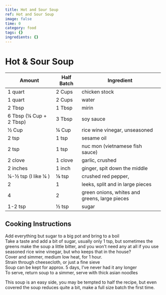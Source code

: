 ```yaml
---
title: Hot and Sour Soup
ref: Hot and Sour Soup
image: false
time: 0
category: food
tags: {}
ingredients: {}
---
```

# Hot & Sour Soup  
  
|Amount|Half Batch|Ingredient|  
|----|----|----|  
1 quart | 2 Cups | chicken stock  
1 quart | 2 Cups | water  
2 Tbsp | 1 Tbsp | mirin  
6 Tbsp (¼ Cup + 2 Tbsp) | 3 Tbsp | soy sauce  
½ Cup | ¼ Cup | rice wine vinegar, unseasoned  
2 tsp | 1 tsp | sesame oil  
2 tsp | 1 tsp | nuc mon (vietnamese fish sauce)  
2 clove | 1 clove | garlic, crushed  
2 inches | 1 inch | ginger, spit down the middle  
¼-½ tsp (I like ¼ ) | ⅛ tsp | crushed red pepper,   
2 | 1 | leeks, split and in large pieces  
4 | 2 | green onions, whites and greens, large pieces  
1-2 tsp | ½ tsp | sugar  
## Cooking Instructions  
Add everything but sugar to a big pot and bring to a boil  
Take a taste and add a bit of sugar, usually only 1 tsp, but sometimes the greens make the soup a little bitter, and you won’t need any at all if you use seasoned rice wine vinegar, but who keeps that in the house?  
Cover and simmer, medium low heat, for 1 hour.  
Strain through cheesecloth, or just a fine sieve  
Soup can be kept for approx. 5 days, I’ve never had it any longer  
To serve, return soup to a simmer, serve with thick asian noodles  
  
This soup is an easy side, you may be tempted to half the recipe, but even covered the soup reduces quite a bit, make a full size batch the first time.  
